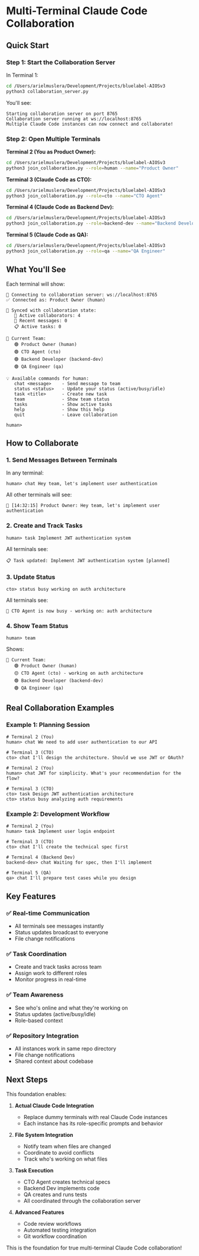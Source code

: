 # Multi-Terminal Claude Code Collaboration

## Quick Start

### Step 1: Start the Collaboration Server
In Terminal 1:
```bash
cd /Users/arielmuslera/Development/Projects/bluelabel-AIOSv3
python3 collaboration_server.py
```

You'll see:
```
Starting collaboration server on port 8765
Collaboration server running at ws://localhost:8765
Multiple Claude Code instances can now connect and collaborate!
```

### Step 2: Open Multiple Terminals

**Terminal 2 (You as Product Owner):**
```bash
cd /Users/arielmuslera/Development/Projects/bluelabel-AIOSv3
python3 join_collaboration.py --role=human --name="Product Owner"
```

**Terminal 3 (Claude Code as CTO):**
```bash
cd /Users/arielmuslera/Development/Projects/bluelabel-AIOSv3
python3 join_collaboration.py --role=cto --name="CTO Agent"
```

**Terminal 4 (Claude Code as Backend Dev):**
```bash
cd /Users/arielmuslera/Development/Projects/bluelabel-AIOSv3
python3 join_collaboration.py --role=backend-dev --name="Backend Developer"
```

**Terminal 5 (Claude Code as QA):**
```bash
cd /Users/arielmuslera/Development/Projects/bluelabel-AIOSv3
python3 join_collaboration.py --role=qa --name="QA Engineer"
```

## What You'll See

Each terminal will show:
```
🔗 Connecting to collaboration server: ws://localhost:8765
✅ Connected as: Product Owner (human)

🔄 Synced with collaboration state:
   👥 Active collaborators: 4
   💬 Recent messages: 0
   📋 Active tasks: 0

👥 Current Team:
   🟢 Product Owner (human)
   🟢 CTO Agent (cto)
   🟢 Backend Developer (backend-dev)
   🟢 QA Engineer (qa)

💡 Available commands for human:
   chat <message>    - Send message to team
   status <status>   - Update your status (active/busy/idle)
   task <title>      - Create new task
   team              - Show team status
   tasks             - Show active tasks
   help              - Show this help
   quit              - Leave collaboration

human> 
```

## How to Collaborate

### 1. Send Messages Between Terminals
In any terminal:
```
human> chat Hey team, let's implement user authentication
```

All other terminals will see:
```
💬 [14:32:15] Product Owner: Hey team, let's implement user authentication
```

### 2. Create and Track Tasks
```
human> task Implement JWT authentication system
```

All terminals see:
```
📋 Task updated: Implement JWT authentication system [planned]
```

### 3. Update Status
```
cto> status busy working on auth architecture
```

All terminals see:
```
🔄 CTO Agent is now busy - working on: auth architecture
```

### 4. Show Team Status
```
human> team
```

Shows:
```
👥 Current Team:
   🟢 Product Owner (human)
   🟡 CTO Agent (cto) - working on auth architecture
   🟢 Backend Developer (backend-dev)
   🟢 QA Engineer (qa)
```

## Real Collaboration Examples

### Example 1: Planning Session
```
# Terminal 2 (You)
human> chat We need to add user authentication to our API

# Terminal 3 (CTO) 
cto> chat I'll design the architecture. Should we use JWT or OAuth?

# Terminal 2 (You)
human> chat JWT for simplicity. What's your recommendation for the flow?

# Terminal 3 (CTO)
cto> task Design JWT authentication architecture
cto> status busy analyzing auth requirements
```

### Example 2: Development Workflow
```
# Terminal 2 (You)
human> task Implement user login endpoint

# Terminal 3 (CTO)
cto> chat I'll create the technical spec first

# Terminal 4 (Backend Dev)
backend-dev> chat Waiting for spec, then I'll implement

# Terminal 5 (QA)
qa> chat I'll prepare test cases while you design
```

## Key Features

### ✅ Real-time Communication
- All terminals see messages instantly
- Status updates broadcast to everyone
- File change notifications

### ✅ Task Coordination
- Create and track tasks across team
- Assign work to different roles
- Monitor progress in real-time

### ✅ Team Awareness
- See who's online and what they're working on
- Status updates (active/busy/idle)
- Role-based context

### ✅ Repository Integration
- All instances work in same repo directory
- File change notifications
- Shared context about codebase

## Next Steps

This foundation enables:

1. **Actual Claude Code Integration**
   - Replace dummy terminals with real Claude Code instances
   - Each instance has its role-specific prompts and behavior

2. **File System Integration** 
   - Notify team when files are changed
   - Coordinate to avoid conflicts
   - Track who's working on what files

3. **Task Execution**
   - CTO Agent creates technical specs
   - Backend Dev implements code
   - QA creates and runs tests
   - All coordinated through the collaboration server

4. **Advanced Features**
   - Code review workflows
   - Automated testing integration
   - Git workflow coordination

This is the foundation for true multi-terminal Claude Code collaboration!